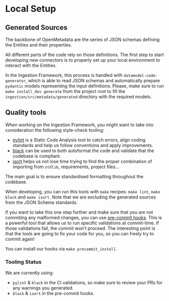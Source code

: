 # Local Setup

## Generated Sources

The backbone of OpenMetadata are the series of JSON schemas defining the Entities and their properties.

All different parts of the code rely on those definitions. The first step to start developing new connectors
is to properly set up your local environment to interact with the Entities.

In the Ingestion Framework, this process is handled with `datamodel-code-generator`, which is able
to read JSON schemas and automatically prepare `pydantic` models representing the input definitions. Please, make sure to
run `make install_dev generate` from the project root to fill the `ingestion/src/metadata/generated` directory with the required models.

## Quality tools

When working on the Ingestion Framework, you might want to take into consideration the following style-check tooling:
- [pylint](www.pylint.org) is a Static Code Analysis tool to catch errors, align coding standards and help us follow conventions and apply improvements.
- [black](https://black.readthedocs.io/en/stable/) can be used to both autoformat the code and validate that the codebase is compliant.
- [isort](https://pycqa.github.io/isort/) helps us not lose time trying to find the proper combination of importing from `stdlib`, requirements, project files…

The main goal is to ensure standardised formatting throughout the codebase.

When developing, you can run this tools with `make` recipes: `make lint`, `make black` and `make isort`. Note that we are excluding the generated sources
from the JSON Schema standards.

If you want to take this one step further and make sure that you are not commiting any malformed changes, you can use [pre-commit hooks](https://pre-commit.com/).
This is a powerful tool that allows us to run specific validations at commit-time. If those validations fail, the commit won't proceed. The interesting point
is that the tools are going to fix your code for you, so you can freely try to commit again!

You can install our hooks via `make precommit_install`.

### Tooling Status

We are currently using:
- `pylint` & `black` in the CI validations, so make sure to review your PRs for any warnings you generated.
- `black` & `isort` in the pre-commit hooks.
